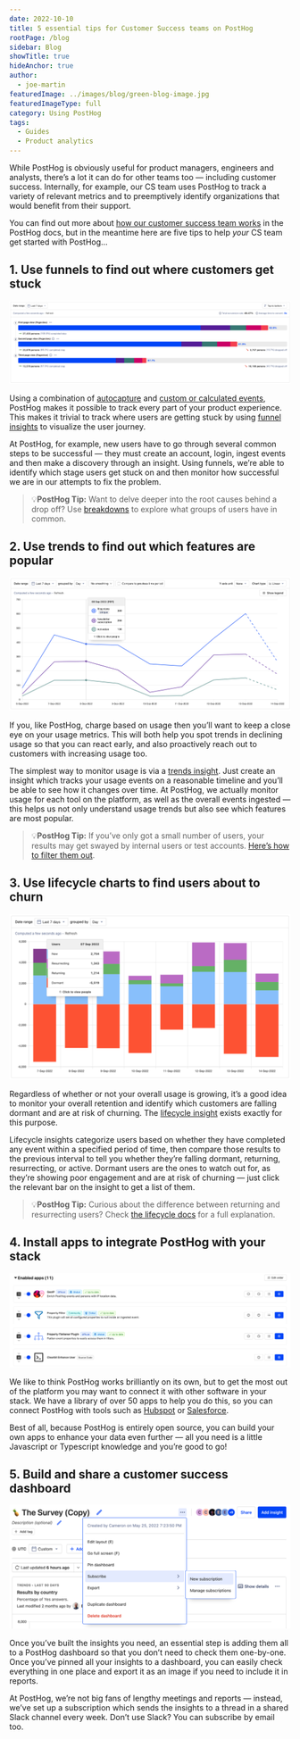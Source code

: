 ```yaml
---
date: 2022-10-10
title: 5 essential tips for Customer Success teams on PostHog
rootPage: /blog
sidebar: Blog
showTitle: true
hideAnchor: true
author:
  - joe-martin
featuredImage: ../images/blog/green-blog-image.jpg
featuredImageType: full
category: Using PostHog
tags:
  - Guides
  - Product analytics
---
```


While PostHog is obviously useful for product managers, engineers and analysts, there’s a lot it can do for other teams too — including customer success. Internally, for example, our CS team uses PostHog to track a variety of relevant metrics and to preemptively identify organizations that would benefit from their support.

You can find out more about [how our customer success team works](/handbook/people/team-structure/customer-success) in the PostHog docs, but in the meantime here are five tips to help _your_ CS team get started with PostHog…

## 1. Use funnels to find out where customers get stuck
![Top to bottom funnels in PostHog](../images/blog/activation-checklist-images/top-down-funnel.png)

Using a combination of [autocapture](/docs/data/autocapture) and [custom or calculated events](/tutorials/event-tracking-guide#using-custom-events-to-track-advanced-behaviors), PostHog makes it possible to track every part of your product experience. This makes it trivial to track where users are getting stuck by using [funnel insights](/manual/funnels) to visualize the user journey.

At PostHog, for example, new users have to go through several common steps to be successful — they must create an account, login, ingest events and then make a discovery through an insight. Using funnels, we’re able to identify which stage users get stuck on and then monitor how successful we are in our attempts to fix the problem.

> 💡**PostHog Tip:** Want to delve deeper into the root causes behind a drop off? Use [breakdowns](/manual/funnels#identify-possible-causes-of-failure-and-success) to explore what groups of users have in common. 

## 2. Use trends to find out which features are popular
![graph of an insight broken down by a property](../images/blog/activation-checklist-images/posthog-trend-insight.png)

If you, like PostHog, charge based on usage then you’ll want to keep a close eye on your usage metrics. This will both help you spot trends in declining usage so that you can react early, and also proactively reach out to customers with increasing usage too. 

The simplest way to monitor usage is via a [trends insight](/manual/trends). Just create an insight which tracks your usage events on a reasonable timeline and you’ll be able to see how it changes over time. At PostHog, we actually monitor usage for each tool on the platform, as well as the overall events ingested — this helps us not only understand usage trends but also see which features are most popular. 

> 💡**PostHog Tip:** If you’ve only got a small number of users, your results may get swayed by internal users or test accounts. [Here’s how to filter them out](/tutorials/filter-internal-users).

## 3. Use lifecycle charts to find users about to churn
![lifecycle chart in posthog](../images/blog/activation-checklist-images/lifecycle-chart-posthog.png)

Regardless of whether or not your overall usage is growing, it’s a good idea to monitor your overall retention and identify which customers are falling dormant and are at risk of churning. The [lifecycle insight](/manual/lifecycle) exists exactly for this purpose.

Lifecycle insights categorize users based on whether they have completed any event within a specified period of time, then compare those results to the previous interval to tell you whether they’re falling dormant, returning, resurrecting, or active. Dormant users are the ones to watch out for, as they’re showing poor engagement and are at risk of churning — just click the relevant bar on the insight to get a list of them. 

> 💡**PostHog Tip:** Curious about the difference between returning and resurrecting users? Check [the lifecycle docs](/manual/lifecycle#interpreting-your-lifecycle) for a full explanation. 

## 4. Install apps to integrate PostHog with your stack
![apps for cs teams](../images/blog/activation-checklist-images/apps-for-cs-teams.png)

We like to think PostHog works brilliantly on its own, but to get the most out of the platform you may want to connect it with other software in your stack. We have a library of over 50 apps to help you do this, so you can connect PostHog with tools such as [Hubspot](/apps/hubspot-connector) or [Salesforce](/apps/salesforce-connector). 

Best of all, because PostHog is entirely open source, you can build your own apps to enhance your data even further — all you need is a little Javascript or Typescript knowledge and you’re good to go!

## 5. Build and share a customer success dashboard
![subscriptions in posthog](../images/blog/activation-checklist-images/subscribe-in-posthog.png)

Once you’ve built the insights you need, an essential step is adding them all to a PostHog dashboard so that you don’t need to check them one-by-one. Once you’ve pinned all your insights to a dashboard, you can easily check everything in one place and export it as an image if you need to include it in reports. 

At PostHog, we’re not big fans of lengthy meetings and reports — instead, we’ve set up a subscription which sends the insights to a thread in a shared Slack channel every week. Don’t use Slack? You can subscribe by email too.
